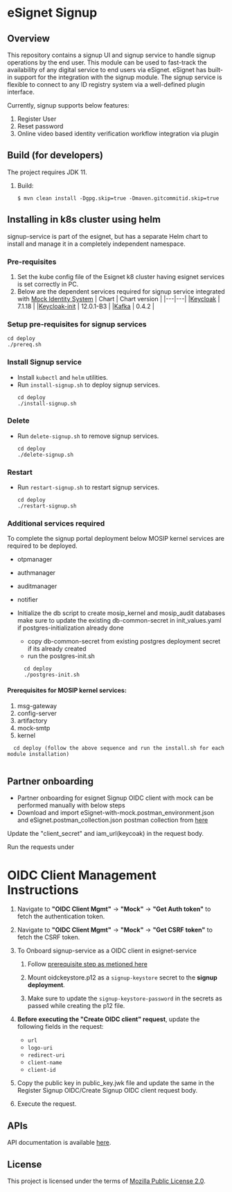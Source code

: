 # eSignet Signup

## Overview

This repository contains a signup UI and signup service to handle signup operations by the end user. This module can be
used to fast-track the availability of any digital service to end users via eSignet. eSignet has built-in support for the
integration with the signup module. The signup service is flexible to connect to any ID registry system via a well-defined plugin interface.

Currently, signup supports below features:
1. Register User
2. Reset password
3. Online video based identity verification workflow integration via plugin

## Build (for developers)
The project requires JDK 11.
1. Build:
    ```
    $ mvn clean install -Dgpg.skip=true -Dmaven.gitcommitid.skip=true
    ```

## Installing in k8s cluster using helm

signup-service is part of the esignet, but has a separate Helm chart to install and manage it in a completely independent namespace.

### Pre-requisites
1. Set the kube config file of the Esignet k8 cluster having esignet services is set correctly in PC.
1. Below are the dependent services required for signup service integrated with [Mock Identity System](https://github.com/mosip/esignet-mock-services/tree/master/mock-identity-system)
   | Chart | Chart version |
   |---|---|
   |[Keycloak](https://github.com/mosip/mosip-infra/tree/v1.2.0.1-B3/deployment/v3/external/iam) | 7.1.18 |
   |[Keycloak-init](https://github.com/mosip/mosip-infra/tree/v1.2.0.1-B3/deployment/v3/external/iam) | 12.0.1-B3 |
   |[Kafka](https://github.com/mosip/mosip-infra/tree/v1.2.0.1-B3/deployment/v3/external/kafka) | 0.4.2 |

### Setup pre-requisites for signup services
```
cd deploy
./prereq.sh
```
### Install Signup service
* Install `kubectl` and `helm` utilities.
* Run `install-signup.sh` to deploy signup services.
  ```
  cd deploy
  ./install-signup.sh
  ```
### Delete
* Run `delete-signup.sh` to remove signup services.
  ```
  cd deploy
  ./delete-signup.sh
  ```
### Restart
* Run `restart-signup.sh` to restart signup services.
  ```
  cd deploy
  ./restart-signup.sh
  ```
### Additional services required
To complete the signup portal deployment below MOSIP kernel services are required to be deployed.
* otpmanager
* authmanager
* auditmanager
* notifier

* Initialize the db script to create mosip_kernel and mosip_audit databases make sure to update the existing db-common-secret in init_values.yaml if postgres-initialization already done
  * copy db-common-secret from existing postgres deployment secret if its already created
  * run the postgres-init.sh
  ```
    cd deploy
    ./postgres-init.sh
  ```
#### Prerequisites for MOSIP kernel services:
1. msg-gateway
2. config-server
3. artifactory
4. mock-smtp
5. kernel
```
  cd deploy (follow the above sequence and run the install.sh for each module installation)
  
```  
## Partner onboarding
* Partner onboarding for esignet Signup OIDC client with mock can be performed manually with below steps
* Download and import eSignet-with-mock.postman_environment.json and eSignet.postman_collection.json postman collection from [here](https://github.com/mosip/esignet-signup/tree/release-1.1.x/postman-collection) 

Update the "client_secret" and iam_url(keycoak) in the request body.

Run the requests under

# OIDC Client Management Instructions

1. Navigate to **"OIDC Client Mgmt"** -> **"Mock"** -> **"Get Auth token"** to fetch the authentication token.

2. Navigate to **"OIDC Client Mgmt"** -> **"Mock"** -> **"Get CSRF token"** to fetch the CSRF token.

3. To Onboard signup-service as a OIDC client in esignet-service
   
    1. Follow [prerequisite step as metioned here](https://github.com/mosip/esignet-signup/blob/v1.1.0/docker-compose/README.md#prerequisite-to-run-identity-verification-flow-from-postman-collection)
   
    2. Mount oidckeystore.p12 as a `signup-keystore` secret to the **signup deployment**.
       
    3. Make sure to update the `signup-keystore-password` in the secrets as passed while creating the p12 file.

4. **Before executing the "Create OIDC client" request**, update the following fields in the request:
   - `url`
   - `logo-uri`
   - `redirect-uri`
   - `client-name`
   - `client-id`

5. Copy the public key in public_key.jwk file and update the same in the Register Signup OIDC/Create Signup OIDC client request body.

6. Execute the request.

## APIs
API documentation is available [here](docs/esignet-signup-openapi.yaml).

## License
This project is licensed under the terms of [Mozilla Public License 2.0](LICENSE).
